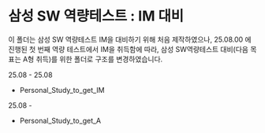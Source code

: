 # 삼성 SW 역량테스트 : IM 대비

이 폴더는 삼성 SW 역량테스트 IM을 대비하기 위해 처음 제작하였으나,
25.08.00 에 진행된 첫 번째 역량 테스트에서 IM을 취득함에 따라,
삼성 SW역량테스트 대비(다음 목표는 A형 취득)를 위한 폴더로 구조를 변경하였습니다.



25.08 - 25.08

- Personal_Study_to_get_IM



25.08 - 

- Personal_Study_to_get_A



